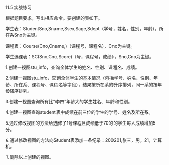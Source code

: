 ### 
  11.5 实战练习


根据题目要求，写出相应命令。要创建的表如下。

学生表：StudentSno,Sname,Ssex,Sage,Sdept（学号，姓名，性别，年龄），所在系Sno为主键。

课程表：Course(Cno,Cname,)（课程号，课程名），Cno为主键。

学生选课表：SC(Sno,Cno,Score)（号，课程号，成绩），Sno,Cno为主键。

1.创建一视图stu_info，查询全体学生的姓名、性别、课程名、成绩。

2.创建一视图stu_info，查询全体学生的基本情况（包括学号、姓名、性别、年龄、所在系、课程号、课程名等字段），结果按所在系的升序排列，同一系的按年龄降序排列。

3.创建一视图查询所有比“李四”年龄大的学生姓名、年龄和性别。

4.创建一视图查询student表中成绩在前三位的学生的学号、姓名及所在系。

5.通过修改视图的方法给选修了1号课程且成绩低于70的的学生每人成绩增加5分。

⒍通过修改视图的方法向Student表添加一条纪录：200201,张三，男，21，计算机。

⒎删除以上创建的视图。

